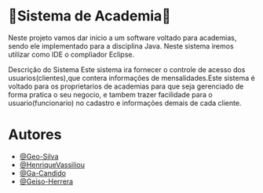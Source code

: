 # 💪Sistema de Academia💪
Neste projeto vamos dar inicio a um software voltado para academias, sendo ele implementado
para a disciplina Java. Neste sistema iremos utilizar como IDE o compliador Eclipse.

Descrição do Sistema
Este sistema ira fornecer o controle de acesso dos usuarios(clientes),que contera informações 
de mensalidades.Este sistema é voltado para os proprietarios de academias 
para que seja gerenciado de forma pratica o seu negocio, e tambem trazer facilidade
para o usuario(funcionario) no cadastro e informações demais de cada cliente.



# Autores

- [@Geo-Silva](https://github.com/Geo-Silva)
- [@HenriqueVassiliou](https://github.com/HenriqueVassiliou)
- [@Ga-Candido](https://github.com/Ga-Candido)
- [@Geiso-Herrera](https://github.com/Geiso-Herrera)


